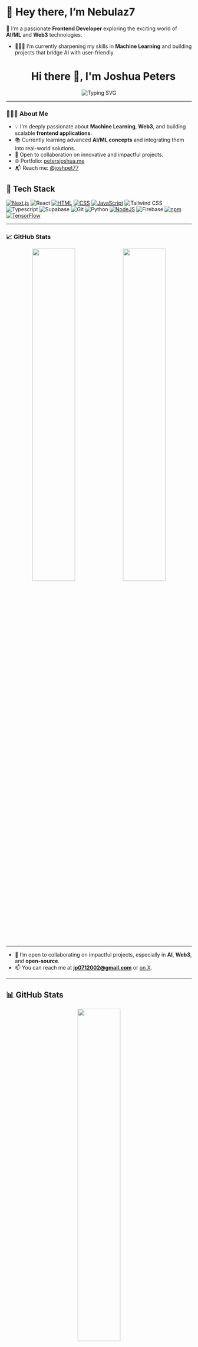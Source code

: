 # 👋 Hey there, I’m Nebulaz7

🚀 I'm a passionate **Frontend Developer** exploring the exciting world of **AI/ML** and **Web3** technologies.

- 👨🏽‍💻 I’m currently sharpening my skills in **Machine Learning** and building projects that bridge AI with user-friendly<h1 align="center">
  Hi there 👋, I'm Joshua Peters
</h1>

<p align="center">
  <img src="https://readme-typing-svg.herokuapp.com?font=Fira+Code&weight=500&size=22&pause=1000&color=F76E6E&center=true&vCenter=true&width=435&lines=Frontend+Developer;AI+%2F+ML+Enthusiast;Web3+Explorer;Open+Source+Contributor" alt="Typing SVG" />
</p>

---

### 👨🏽‍💻 About Me

- 💡 I'm deeply passionate about **Machine Learning**, **Web3**, and building scalable **frontend applications**.
- 📚 Currently learning advanced **AI/ML concepts** and integrating them into real-world solutions.
- 🤝 Open to collaboration on innovative and impactful projects.
- 🌐 Portfolio: [petersjoshua.me](https://petersjoshua.me)
- 📬 Reach me: [@joshpet77](https://twitter.com/joshpet77)

## 🔧 Tech Stack

[![Next.js](https://img.shields.io/badge/Next.js-black?logo=next.js&logoColor=white)](#)
![React](https://img.shields.io/badge/-React-05122A?style=flat&logo=react)
[![HTML](https://img.shields.io/badge/HTML-%23E34F26.svg?logo=html5&logoColor=white)](#)
[![CSS](https://img.shields.io/badge/CSS-639?logo=css&logoColor=fff)](#)
[![JavaScript](https://img.shields.io/badge/JavaScript-F7DF1E?logo=javascript&logoColor=000)](#)
![Tailwind CSS](https://img.shields.io/badge/-Tailwind-05122A?style=flat&logo=tailwindcss)
![Typescript](https://img.shields.io/badge/-Typescript-05122A?style=flat&logo=typescript)
![Supabase](https://img.shields.io/badge/-Supabase-05122A?style=flat&logo=supabase)
![Git](https://img.shields.io/badge/-Git-05122A?style=flat&logo=git)
![Python](https://img.shields.io/badge/-Python-05122A?style=flat&logo=python)
[![NodeJS](https://img.shields.io/badge/Node.js-6DA55F?logo=node.js&logoColor=white)](#)
![Firebase](https://img.shields.io/badge/-Firebase-05122A?style=flat&logo=firebase)
[![npm](https://img.shields.io/badge/npm-CB3837?logo=npm&logoColor=fff)](#)
[![TensorFlow](https://img.shields.io/badge/TensorFlow-ff8f00?logo=tensorflow&logoColor=white)](#)

---

### 📈 GitHub Stats

<p align="center">
  <img width="48%" src="https://github-readme-stats.vercel.app/api?username=Nebulaz7&show_icons=true&theme=tokyonight" />
  <img width="48%" src="https://github-readme-streak-stats.herokuapp.com?user=Nebulaz7&theme=tokyonight" />
</p>

---


- 🤝 I’m open to collaborating on impactful projects, especially in **AI**, **Web3**, and **open-source**.
- 📫 You can reach me at **jp0712002@gmail.com** or [on X](https://x.com/joshpet77).

---

## 📊 GitHub Stats

<p align="center">
  <img width="48%" src="https://github-readme-stats.vercel.app/api?username=Nebulaz7&show_icons=true&theme=radical" />
</p>

---

## ⏳ What I'm up to

- 🌐 Exploring real-world **AI applications** in agriculture, education & productivity
- 📦 Building useful, beautiful tools with **React**, **Next.js**, and **Supabase**
- 🌍 Learning how **Web3** can decentralize access to opportunity

---

## 🧠 Fun Fact

I believe **code is a superpower**, and I'm always down to build the next big thing — or help someone do it.


---

🧠 _“Stay curious. Keep building. Never stop learning.”_

